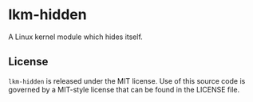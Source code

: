 # lkm-hidden

A Linux kernel module which hides itself.

## License

`lkm-hidden` is released under the MIT license. Use of this source code is governed by
a MIT-style license that can be found in the LICENSE file.
